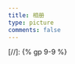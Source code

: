```yaml
---
title: 相册
type: picture
comments: false
---
```


[//]: {% gp 9-9 %}
[^_^]:  ![](/photos/images/1.jpeg)
[^_^]:  ![](/photos/images/2.jpeg)
[^_^]:  ![](/photos/images/3.jpeg)
[^_^]:  ![](/photos/images/4.jpeg)
[^_^]:  ![](https://goindex.pzb.workers.dev/图片/IMG_20190901_141737.jpg)
[^_^]: {% endgp %}


<style type="text/css">
    
    .header-inner{
         display: none;
    }
    .sidebar{
        display: none;
    }
    .content{
        margin-bottom: 360px;
    }
    .content-wrap{
       width: 100%;
       // box-sizing: content-box;
       padding: initial !important;
       background:url('https://s2.ax1x.com/2019/09/07/nlL4pR.jpg');
    }
    
	.main-inner{
		width: 100%;
	}
	.main {
        padding-bottom: 150px;
        margin-top: 0px;
        background:url('https://s2.ax1x.com/2019/09/07/nlL4pR.jpg');
	}
	.main-inner{
		margin-top: unset;
	}
	.page-post-detail .post-meta{
		display: none;
	}
	body {
		background-image: unset;
		background-attachment: unset;
		background-size: 100%;
		/*background-position: top left;*/
	}
	.header{
		background: rgba(28, 25, 25, 0.6);
		border-bottom: unset;
	}
	.menu .menu-item a{
		    font-weight: 300;
    		color: #e6eaed;
	}
	.footer-inner {
    	 padding-left: 0px;
    }
    
    img:hover {
        //opacity:0.8; /*透明度*/
        //filter:alpha(opacity=100); /* For IE8 and earlier */
    }

	.imgbox{
	    margin-top: 20px;
	    padding: 1px 10px;
        width: 100%;
        overflow: hidden;
        height: 250px;
	    border-right: 1px solid #bcbcbc;
	    background:url('https://s2.ax1x.com/2019/09/07/nlL4pR.jpg');
	}
	.box{
		visibility: visible;
		overflow: auto; 
		zoom: 1;
	}
	.box li{
        float: left;
        width: 25%;
        position: relative;
        overflow: hidden;
        text-align: center;
        list-style: none;
        margin: 0;
        /*display: inline;*/
        padding: 0;
        height: 360px;
	}
	.box li span{
        display: block;
        padding: 12% 7% 10% 7%;
        min-height: 80px;
        //background: #fff;
        color: #fff;
        font-size: 16px;
        font-weight: 600;
        line-height: 26px;
        -webkit-box-sizing: border-box;
        box-sizing: border-box;
	}

	img.imgitem{
		padding: unset;
		padding: unset;
		border: unset;
		position: relative;
		padding: 0px;
		height: auto;
		width: 100%;
	}

    div#posts.posts-expand {
        border: unset;
        padding: unset;
        margin-bottom: 10px;
    }
    .posts-expand .post-body img{
        padding: 0px !important;
    }
    .box p{
        margin-top: -25px;
        display: block;
        background: #121212;
        color: #fff;
        font-size: 14px;
        -webkit-box-sizing: border-box;
        box-sizing: border-box;
        text-align: center;
    }
    
    .box span strong{
        background: rgba(0,0,0,0.4);
        padding: 20px;
    }
    
    .posts-expand .post-title {
        display: none;
    }
    
    .title{
        margin: 10px auto;
        display: inline-block;
        vertical-align: middle;
        //background: url(/images/beichen.jpg);
        font: 85px/250px 'ChaletComprimeMilanSixty';
        //background-position: left bottom !important;
        background-position: center center !important;
        color: #fff;
        background-size: 100% auto !important; 
        -webkit-background-size: cover; 
        -moz-background-size: cover;
        -o-background-size: cover;
        width: 100%;
        text-align: center;
        border: unset;
        height: 560px;
        cursor: unset !important;
        -webkit-box-sizing: border-box;
        box-sizing: border-box;
    }

    @media (max-width: 767px){
        .box li {
            width: 98%;
        }
        .title {
            height: 200px;
        }
        
        .box span {
            min-height: 80px;
            border-right: unset;
            font-size: 17px;
        }
        .box p{
            border-right: unset;
            font-size: 12px;
          
        }
        .posts-expand {
            margin: unset;
        }
    
    }

    @media (min-width: 1600px){
    
        .container .main-inner{
            width: 100%;
        }
    }

</style>

<div id="box" class="box"></div>

<script type="text/javascript">
   
   // 相册json
   var json = 
    [
    	[
            {
                'title': '七彩丹霞',
                'url': 'https://s2.ax1x.com/2019/09/07/nlRzZt.jpg'
            },
            {
                'title': '9月雨后',
                'url': 'https://s2.ax1x.com/2019/09/07/nlRvqI.jpg'
            },
            {
                'title': '五花肉',
                'url': 'https://s2.ax1x.com/2019/09/07/nlRbGD.jpg'
            },
            {
                'title': '五花肉+1',
                'url': 'https://s2.ax1x.com/2019/09/07/nlRHPO.jpg'
            },
            {
                'title': '别样的艳',
                'url': 'https://s2.ax1x.com/2019/09/07/nlRTIK.jpg'
            },
            {
                'title': '远处的城堡',
                'url': 'https://s2.ax1x.com/2019/09/07/nlRXMd.md.jpg'
            },
            {
                'title': '夕阳红',
                'url': 'https://s2.ax1x.com/2019/09/07/nlRqRe.md.jpg'
            },
            {
                'title': '卢浮宫',
                'url': 'https://s2.ax1x.com/2019/09/07/nlRIVx.md.jpg'
            },
            {
                'title': '景区一角',
                'url': 'https://s2.ax1x.com/2019/09/07/nlRhrR.md.jpg'
            },
            {
                'title': '夕阳🌇',
                'url': 'https://s2.ax1x.com/2019/09/07/nlRbGD.md.jpg'
            },
            {
                'title': '冰沟丹霞',
                'url': 'https://s2.ax1x.com/2019/09/07/nlRLxH.md.jpg'
            },
            {
                'title': '别样的雨后',
                'url': 'https://s2.ax1x.com/2019/09/07/nlRRxJ.md.jpg'
            },
            {
                'title': '卢浮宫',
                'url': 'https://s2.ax1x.com/2019/09/07/nlR4q1.md.jpg'
            }
    	],
    	
    	[
            {
                'title': '世界之巅',
                'url': 'https://s2.ax1x.com/2019/09/07/nl5540.md.jpg'
            },
            {
                'title': '一天的行程',
                'url': 'https://s2.ax1x.com/2019/09/07/nl56gS.md.jpg'
            },
            {
                'title': '珠峰国家公园',
                'url': 'https://s2.ax1x.com/2019/09/07/nl5RBj.md.jpg'
            },
            {
                'title': '盘山公路',
                'url': 'https://s2.ax1x.com/2019/09/07/nl54Nq.md.jpg'
            },
            {
                'title': '保护区',
                'url': 'https://s2.ax1x.com/2019/09/07/nl5LDJ.md.png'
            },
            {
                'title': '珠峰大本营',
                'url': 'https://s2.ax1x.com/2019/09/07/nlINGV.md.png'
            },
            {
                'title': '氧气瓶',
                'url': 'https://s2.ax1x.com/2019/09/07/nl5jER.md.jpg'
            },
            {
                'title': '珠峰日出',
                'url': 'https://s2.ax1x.com/2019/09/07/nl5cjg.md.jpg'
            },
            {
                'title': '海拔最高的寺庙—绒布寺',
                'url': 'https://s2.ax1x.com/2019/09/07/nl5hEn.md.jpg'
            }
    	]
    ]
    
    var content = json2Array(json);
        
    var wid = 250;
    if ((window.innerWidth) > 1200) {
        wid = (window.innerWidth*3)/18;
    }
    var box = document.getElementById('box');
    
    var i=0;
    for (var i = 0; i < content.length; i++) {
    	var conBox = document.createElement("div");
    	conBox.id = 'conBox'+i;
    	box.appendChild(conBox);
    	var item = document.createElement("div");
    	var title = content[i][0].title;
    	var url = content[i][0].url;
    	item.innerHTML = "<button class = 'title' style = 'background: url(" + url + ");'><span style = 'display: inline;'><strong style = 'color:#f0f3f6;' >" + title + "</strong></span></button>";
    	conBox.appendChild(item);
    
    	for (var j = 1; j < content[i].length ; j++) {
    		var _title = content[i][j].title;
    		var _url = content[i][j].url;
    		var item = document.createElement("li");
    		item.innerHTML="<div class = 'imgbox' id = 'imgbox' style = 'height: " + wid + "px;'><img class = 'imgitem' src='" + _url + "' alt='" + _url + "'></div><span>" + _title +"</span>";
    		conBox.appendChild(item);
    	}
    }
    
    //json转二维数组
    function json2Array(arr) {
        for (var i=0; i<arr.length; i++) {
            var tmpArr = []
            for (var attr in arr[i]) {
                tmpArr.push(arr[i][attr])
            }
            arr[i] = tmpArr
        }
        return arr
    }

</script>